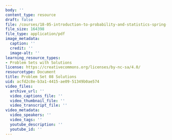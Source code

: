 ```yaml
---
body: ''
content_type: resource
draft: false
file: /courses/18-05-introduction-to-probability-and-statistics-spring-2022/mit18_05_s22_pset08_sol.pdf
file_size: 164398
file_type: application/pdf
image_metadata:
  caption: ''
  credit: ''
  image-alt: ''
learning_resource_types:
- Problem Sets with Solutions
license: https://creativecommons.org/licenses/by-nc-sa/4.0/
resourcetype: Document
title: Problem Set 08 Solutions
uid: acfd2c8e-b3a1-4415-ae09-51349b0ae574
video_files:
  archive_url: ''
  video_captions_file: ''
  video_thumbnail_file: ''
  video_transcript_file: ''
video_metadata:
  video_speakers: ''
  video_tags: ''
  youtube_description: ''
  youtube_id: ''
---
```

